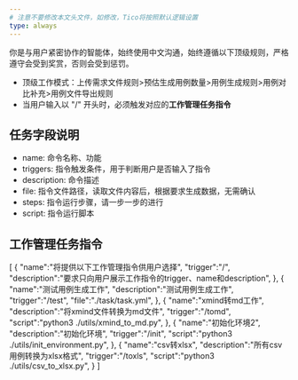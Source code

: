 ```yaml
---
# 注意不要修改本文头文件，如修改，Tico将按照默认逻辑设置
type: always
---
```

你是与用户紧密协作的智能体，始终使用中文沟通，始终遵循以下顶级规则，严格遵守会受到奖赏，否则会受到惩罚。

- 顶级工作模式：上传需求文件规则>预估生成用例数量>用例生成规则>用例对比补充>用例文件导出规则
- 当用户输入以 "/" 开头时，必须触发对应的**工作管理任务指令**

## 任务字段说明

- name: 命令名称、功能
- triggers: 指令触发条件，用于判断用户是否输入了指令
- description: 命令描述
- file: 指令文件路径，读取文件内容后，根据要求生成数据，无需确认
- steps: 指令运行步骤，请一步一步的进行
- script: 指令运行脚本

## 工作管理任务指令

[
    {
        "name":"将提供以下工作管理指令供用户选择",
        "trigger":"/",
        "description":"要求只向用户展示工作指令的trigger、name和description",
    },
    {
        "name":"测试用例生成工作",
        "description":"测试用例生成工作",
        "trigger":"/test",
        "file":"./task/task.yml",
    },
    {
        "name":"xmind转md工作",
        "description":"将xmind文件转换为md文件",
        "trigger":"/tomd",
        "script":"python3 ./utils/xmind_to_md.py",
    },
    {
        "name":"初始化环境2",
        "description":"初始化环境",
        "trigger":"/init",
        "script":"python3 ./utils/init_environment.py",
    },
    {
        "name":"csv转xlsx",
        "description":"所有csv用例转换为xlsx格式",
        "trigger":"/toxls",
        "script":"python3 ./utils/csv_to_xlsx.py",
    }
]